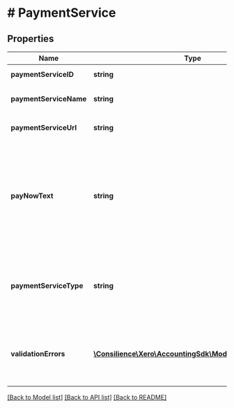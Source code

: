 # # PaymentService

## Properties

Name | Type | Description | Notes
------------ | ------------- | ------------- | -------------
**paymentServiceID** | **string** | Xero identifier | [optional] 
**paymentServiceName** | **string** | Name of payment service | [optional] 
**paymentServiceUrl** | **string** | The custom payment URL | [optional] 
**payNowText** | **string** | The text displayed on the Pay Now button in Xero Online Invoicing. If this is not set it will default to Pay by credit card | [optional] 
**paymentServiceType** | **string** | This will always be CUSTOM for payment services created via the API. | [optional] 
**validationErrors** | [**\Consilience\Xero\AccountingSdk\Model\ValidationError[]**](ValidationError.md) | Displays array of validation error messages from the API | [optional] 

[[Back to Model list]](../../README.md#documentation-for-models) [[Back to API list]](../../README.md#documentation-for-api-endpoints) [[Back to README]](../../README.md)


